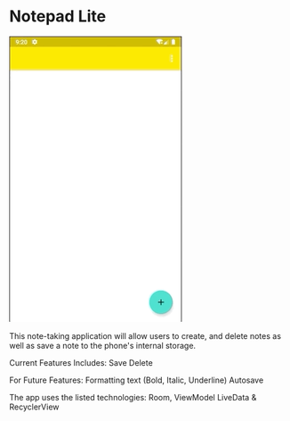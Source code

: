 # Notepad Lite
![](app/src/main/assets/NoteTesting.gif)


This note-taking application will allow users to create, and delete notes as well as save a note to the phone's internal storage.

Current Features Includes:
Save
Delete

For Future Features:
Formatting text (Bold, Italic, Underline)
Autosave

The app uses the listed technologies:
Room,
ViewModel
LiveData &
RecyclerView 

